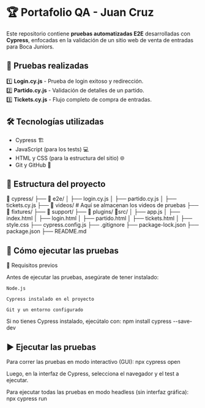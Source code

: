 # 🏆 Portafolio QA - Juan Cruz  

Este repositorio contiene **pruebas automatizadas E2E** desarrolladas con **Cypress**, enfocadas en la validación de un sitio web de venta de entradas para Boca Juniors.  

## 🚀 Pruebas realizadas  

1️⃣ **Login.cy.js** - Prueba de login exitoso y redirección.  
2️⃣ **Partido.cy.js** - Validación de detalles de un partido.  
3️⃣ **Tickets.cy.js** - Flujo completo de compra de entradas.  

## 🛠️ Tecnologías utilizadas  
- Cypress 🏗️  
- JavaScript (para los tests) 💻  
- HTML y CSS (para la estructura del sitio) 🌐  
- Git y GitHub 🔗  

## 📂 Estructura del proyecto  
📁 cypress/ 
├── 📁 e2e/ 
│ ├── login.cy.js 
│ ├── partido.cy.js 
│ ├── tickets.cy.js 
├── 📁 videos/ # Aquí se almacenan los videos de pruebas 
├── 📁 fixtures/ 
├── 📁 support/ 
├── 📁 plugins/ 
📁src/
│ ├── app.js
│ ├── index.html
│ ├── login.html
│ ├── partido.html
│ ├── tickets.html
│ ├── style.css
├── cypress.config.js
├── .gitignore
├── package-lock.json
├── package.json 
├── README.md

## 🚀 Cómo ejecutar las pruebas 
📌 Requisitos previos

Antes de ejecutar las pruebas, asegúrate de tener instalado:

    Node.js 

    Cypress instalado en el proyecto

    Git y un entorno configurado
    
Si no tienes Cypress instalado, ejecútalo con: npm install cypress --save-dev
 
## ▶️ Ejecutar las pruebas
Para correr las pruebas en modo interactivo (GUI): npx cypress open

Luego, en la interfaz de Cypress, selecciona el navegador y el test a ejecutar.

Para ejecutar todas las pruebas en modo headless (sin interfaz gráfica): npx cypress run








